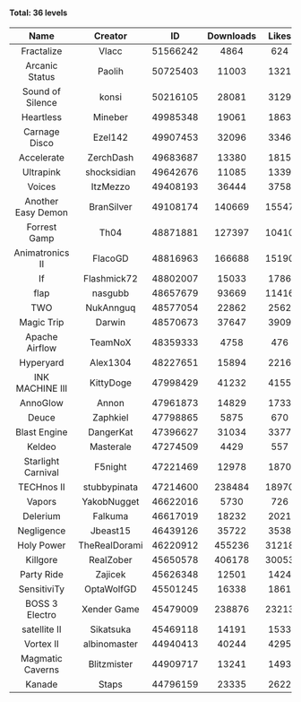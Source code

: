#### Total: 36 levels

| Name | Creator | ID | Downloads | Likes |
|:---:|:---:|:---:|:---:|:---:|
| Fractalize | Vlacc | 51566242 | 4864 | 624
| Arcanic Status | Paolih | 50725403 | 11003 | 1321
| Sound of Silence | konsi | 50216105 | 28081 | 3129
| Heartless | Mineber | 49985348 | 19061 | 1863
| Carnage Disco | Ezel142 | 49907453 | 32096 | 3346
| Accelerate | ZerchDash | 49683687 | 13380 | 1815
| Ultrapink | shocksidian | 49642676 | 11085 | 1339
| Voices | ItzMezzo | 49408193 | 36444 | 3758
| Another Easy Demon | BranSilver | 49108174 | 140669 | 15547
| Forrest Gamp | Th04 | 48871881 | 127397 | 10410
| Animatronics II | FlacoGD | 48816963 | 166688 | 15190
| If | Flashmick72 | 48802007 | 15033 | 1786
| flap | nasgubb | 48657679 | 93669 | 11416
| TWO | NukAnnguq | 48577054 | 22862 | 2562
| Magic Trip | Darwin | 48570673 | 37647 | 3909
| Apache Airflow | TeamNoX | 48359333 | 4758 | 476
| Hyperyard | Alex1304 | 48227651 | 15894 | 2216
| INK MACHINE III | KittyDoge | 47998429 | 41232 | 4155
| AnnoGlow | Annon | 47961873 | 14829 | 1733
| Deuce | Zaphkiel | 47798865 | 5875 | 670
| Blast Engine | DangerKat | 47396627 | 31034 | 3377
| Keldeo | Masterale | 47274509 | 4429 | 557
| Starlight Carnival | F5night | 47221469 | 12978 | 1870
| TECHnos II | stubbypinata | 47214600 | 238484 | 18970
| Vapors | YakobNugget | 46622016 | 5730 | 726
| Delerium | Falkuma  | 46617019 | 18232 | 2021
| Negligence | Jbeast15 | 46439126 | 35722 | 3538
| Holy Power | TheRealDorami | 46220912 | 455236 | 31218
| Killgore | RealZober | 45650578 | 406178 | 30053
| Party Ride | Zajicek | 45626348 | 12501 | 1424
| SensitiviTy | OptaWolfGD | 45501245 | 16338 | 1861
| BOSS 3 Electro | Xender Game | 45479009 | 238876 | 23213
| satellite II | Sikatsuka | 45469118 | 14191 | 1533
| Vortex II | albinomaster | 44940413 | 40244 | 4295
| Magmatic Caverns | Blitzmister | 44909717 | 13241 | 1493
| Kanade | Staps | 44796159 | 23335 | 2622

